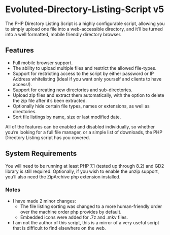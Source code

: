 # Evoluted-Directory-Listing-Script v5

The PHP Directory Listing Script is a highly configurable script, allowing you to simply upload one file into a web-accessible directory, and it’ll be turned into a well formatted, mobile friendly directory browser.

## Features ##

* Full mobile browser support.
* The ability to upload multiple files and restrict the allowed file-types.
* Support for restricting access to the script by either password or IP Address whitelisting (ideal if you want only yourself and clients to have access!).
* Support for creating new directories and sub-directories.
* Upload zip files and extract them automatically, with the option to delete the zip file after it’s been extracted.
* Optionally hide certain file types, names or extensions, as well as directories.
* Sort file listings by name, size or last modified date.

All of the features can be enabled and disabled individually, so whether you’re looking for a full file manager, or a simple list of downloads, the PHP Directory Listing script has you covered.

## System Requirements ##

You will need to be running at least PHP 7.1 (tested up through 8.2) and GD2 library is still required. Optionally, if you wish to enable the unzip support, you’ll also need the ZipArchive php extension installed.

### Notes ###
* I have made 2 minor changes:
  * The file listing sorting was changed to a more human-friendly order over the machine order php provides by default.
  * Embedded icons were added for .7z and .mkv files. 
* I am not the author of this script, this is a mirror of a very useful script that is difficult to find elsewhere on the web.
